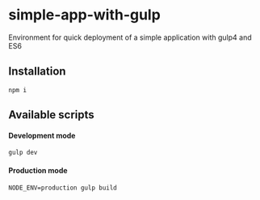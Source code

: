 # simple-app-with-gulp
Environment for quick deployment of a simple application with gulp4 and ES6

## Installation
```
npm i
```

## Available scripts

#### Development mode
```
gulp dev
```

#### Production mode
```
NODE_ENV=production gulp build
```


